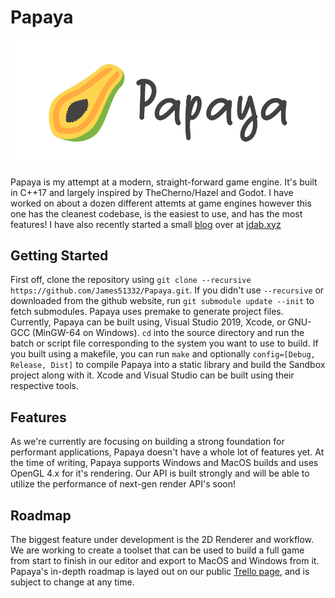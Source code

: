 # Papaya

![Papaya Banner](/resources/branding/Banner.png)

Papaya is my attempt at a modern, straight-forward game engine. It's built in C++17 and largely inspired by TheCherno/Hazel and Godot. I have worked on about a dozen different attemts at game engines however this one has the cleanest codebase, is the easiest to use, and has the most features! I have also recently started a small [blog](https://jdab.xyz) over at [jdab.xyz](https://jdab.xyz)

## Getting Started

First off, clone the repository using `git clone --recursive https://github.com/James51332/Papaya.git`. If you didn't use `--recursive` or downloaded from the github website, run `git submodule update --init` to fetch submodules. Papaya uses premake to generate project files. Currently, Papaya can be built using, Visual Studio 2019, Xcode, or GNU-GCC (MinGW-64 on Windows). `cd` into the source directory and run the batch or script file corresponding to the system you want to use to build. If you built using a makefile, you can run `make` and optionally `config=[Debug, Release, Dist]` to compile Papaya into a static library and build the Sandbox project along with it. Xcode and Visual Studio can be built using their respective tools.

## Features

As we're currently are focusing on building a strong foundation for performant applications, Papaya doesn't have a whole lot of features yet. At the time of writing, Papaya supports Windows and MacOS builds and uses OpenGL 4.x for it's rendering. Our API is built strongly and will be able to utilize the performance of next-gen render API's soon!

## Roadmap

The biggest feature under development is the 2D Renderer and workflow. We are working to create a toolset that can be used to build a full game from start to finish in our editor and export to MacOS and Windows from it. Papaya's in-depth roadmap is layed out on our public [Trello page](https://trello.com/b/225yK9yq/papaya), and is subject to change at any time.
